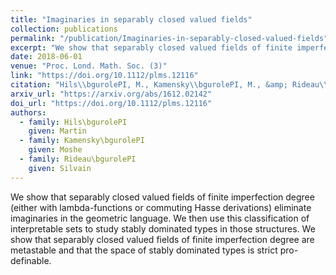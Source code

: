 ```yaml
---
title: "Imaginaries in separably closed valued fields"
collection: publications
permalink: "/publication/Imaginaries-in-separably-closed-valued-fields"
excerpt: "We show that separably closed valued fields of finite imperfection degree (either with lambda-functions or commuting Hasse derivations) eliminate imaginaries in the geometric language. We then use this classification of interpretable sets to study stably dominated types in those structures. We show that separably closed valued fields of finite imperfection degree are metastable and that the space of stably dominated types is strict pro-definable."
date: 2018-06-01
venue: "Proc. Lond. Math. Soc. (3)"
link: "https://doi.org/10.1112/plms.12116"
citation: "Hils\\bgurolePI, M., Kamensky\\bgurolePI, M., &amp; Rideau\\bgurolePI, S. (2018). Imaginaries in separably closed valued fields. <i>Proc. Lond. Math. Soc. (3)</i>, <i>116</i>(6), 1457–1488. https://doi.org/10.1112/plms.12116"
arxiv_url: "https://arxiv.org/abs/1612.02142"
doi_url: "https://doi.org/10.1112/plms.12116"
authors:
  - family: Hils\bgurolePI
    given: Martin
  - family: Kamensky\bgurolePI
    given: Moshe
  - family: Rideau\bgurolePI
    given: Silvain
---
```

We show that separably closed valued fields of finite imperfection degree (either with lambda-functions or commuting Hasse derivations) eliminate imaginaries in the geometric language. We then use this classification of interpretable sets to study stably dominated types in those structures. We show that separably closed valued fields of finite imperfection degree are metastable and that the space of stably dominated types is strict pro-definable.

